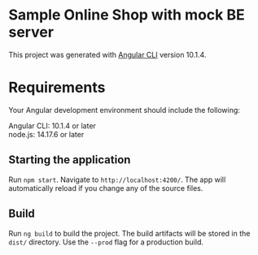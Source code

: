 # Sample Online Shop with mock BE server

This project was generated with [Angular CLI](https://github.com/angular/angular-cli) version 10.1.4.

# Requirements

Your Angular development environment should include the following:

Angular CLI: 10.1.4 or later\
node.js: 14.17.6 or later

## Starting the application

Run `npm start`.
Navigate to `http://localhost:4200/`. The app will automatically reload if you change any of the source files.

## Build

Run `ng build` to build the project. The build artifacts will be stored in the `dist/` directory. Use the `--prod` flag for a production build.

